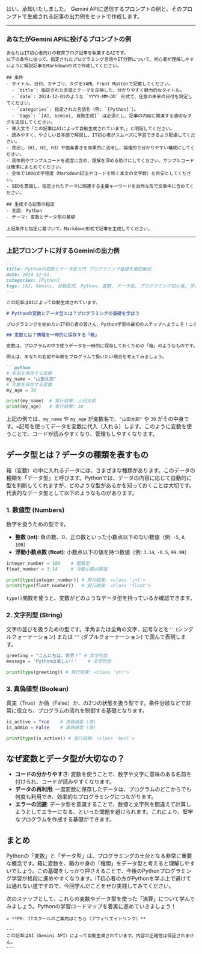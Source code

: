 はい、承知いたしました。
Gemini APIに送信するプロンプトの例と、そのプロンプトで生成される記事の出力例をセットで作成します。

---

### あなたがGemini APIに投げるプロンプトの例

```
あなたはIT初心者向けの教育ブログ記事を執筆するAIです。
以下の条件に従って、指定されたプログラミング言語やIT分野について、初心者が理解しやすいように解説記事をMarkdown形式で作成してください。

## 条件
- タイトル、日付、カテゴリ、タグをYAML Front Matterで記載してください。
  - `title`: 指定された言語とテーマを反映した、分かりやすく魅力的なタイトル。
  - `date`: 2024-12-01のような `YYYY-MM-DD` 形式で、任意の未来の日付を設定してください。
  - `categories`: 指定された言語名（例: `[Python]`）。
  - `tags`: `[AI, Gemini, 自動生成]` は必須とし、記事の内容に関連する適切なタグを追加してください。
- 導入文で「この記事はAIによって自動生成されています。」と明記してください。
- 読みやすく、やさしい日本語で解説し、IT初心者がスムーズに学習できるよう配慮してください。
- 見出し（H1, H2, H3）や箇条書きを効果的に活用し、論理的で分かりやすい構成にしてください。
- 具体例やサンプルコードを適度に含め、理解を深める助けにしてください。サンプルコードは簡潔にまとめてください。
- 全体で1000文字程度（Markdown記法やコードを除く本文の文字数）を目安としてください。
- SEOを意識し、指定されたテーマに関連する主要キーワードを自然な形で文章中に含めてください。

## 生成する記事の指定
- 言語: Python
- テーマ: 変数とデータ型の基礎

上記条件と指定に基づいて、Markdown形式で記事を生成してください。
```

---

### 上記プロンプトに対するGeminiの出力例

```markdown
---
title: Pythonの変数とデータ型入門 プログラミング基礎を徹底解説
date: 2024-12-01
categories: [Python]
tags: [AI, Gemini, 自動生成, Python, 変数, データ型, プログラミング初心者, 学習ロードマップ]
---

この記事はAIによって自動生成されています。

# Pythonの変数とデータ型とは？プログラミングの基礎を学ぼう

プログラミングを始めたいIT初心者の皆さん、Python学習の最初のステップへようこそ！この記事では、Pythonプログラミングの超基本となる「変数」と「データ型」について、やさしい日本語で丁寧に解説します。これらを理解することは、今後のPython学習ロードマップにおいて非常に重要です。この基礎をしっかりと学び、効率的なPython学習を進めていきましょう。

## 変数とは？情報を一時的に保存する「箱」

変数は、プログラムの中で使うデータを一時的に保存しておくための「箱」のようなものです。この箱には名前（変数名）を付けて、中身（データ）を自由に入れ替えたり、取り出したりできます。変数は、データを再利用したり、後で変更したりする際に非常に役立つ概念です。

例えば、あなたの名前や年齢をプログラムで扱いたい場合を考えてみましょう。

```python
# 名前を保存する変数
my_name = "山田太郎"
# 年齢を保存する変数
my_age = 30

print(my_name)  # 実行結果: 山田太郎
print(my_age)   # 実行結果: 30
```

上記の例では、`my_name` や `my_age` が変数名で、`"山田太郎"` や `30` がその中身です。`=`記号を使ってデータを変数に代入（入れる）します。このように変数を使うことで、コードが読みやすくなり、管理もしやすくなります。

## データ型とは？データの種類を表すもの

箱（変数）の中に入れるデータには、さまざまな種類があります。このデータの種類を「データ型」と呼びます。Pythonでは、データの内容に応じて自動的に型を判断してくれますが、どのような型があるかを知っておくことは大切です。代表的なデータ型として以下のようなものがあります。

### 1. 数値型 (Numbers)
数字を扱うための型です。
*   **整数 (int)**: 負の数、0、正の数といった小数点以下のない数値（例: `-5`, `0`, `100`）
*   **浮動小数点数 (float)**: 小数点以下の値を持つ数値（例: `3.14`, `-0.5`, `99.99`）

```python
integer_number = 100    # 整数型
float_number = 3.14     # 浮動小数点数型

print(type(integer_number)) # 実行結果: <class 'int'>
print(type(float_number))   # 実行結果: <class 'float'>
```
`type()`関数を使うと、変数がどのようなデータ型を持っているか確認できます。

### 2. 文字列型 (String)
文字の並びを扱うための型です。半角または全角の文字、記号などを`''` (シングルクォーテーション) または `""` (ダブルクォーテーション) で囲んで表現します。

```python
greeting = "こんにちは、世界！" # 文字列型
message = 'Pythonは楽しい！'    # 文字列型

print(type(greeting)) # 実行結果: <class 'str'>
```

### 3. 真偽値型 (Boolean)
真実（True）か偽（False）か、の2つの状態を扱う型です。条件分岐などで非常に役立ち、プログラムの流れを制御する基礎となります。

```python
is_active = True    # 真偽値型 (真)
is_admin = False    # 真偽値型 (偽)

print(type(is_active)) # 実行結果: <class 'bool'>
```

## なぜ変数とデータ型が大切なの？

*   **コードの分かりやすさ**: 変数を使うことで、数字や文字に意味のある名前を付けられ、コードが読みやすくなります。
*   **データの再利用**: 一度変数に保存したデータは、プログラムのどこからでも何度も利用でき、効率的なプログラミングにつながります。
*   **エラーの回避**: データ型を意識することで、数値と文字列を間違えて計算しようとしてエラーになる、といった問題を避けられます。これにより、堅牢なプログラムを作成する基礎ができます。

## まとめ

Pythonの「変数」と「データ型」は、プログラミングの土台となる非常に重要な概念です。箱に変数を、箱の中身の「種類」をデータ型と考えると理解しやすいでしょう。この基礎をしっかり押さえることで、今後のPythonプログラミング学習が格段に進めやすくなります。IT初心者の方がPythonを学ぶ上で避けては通れない道ですので、今回学んだことをぜひ実践してみてください。

次のステップとして、これらの変数やデータ型を使った「演算」について学んでみましょう。Pythonの学習ロードマップを着実に進めていきましょう！
```
> **PR: ITスクールのご案内はこちら（アフィリエイトリンク）**

---
この記事はAI（Gemini API）によって自動生成されています。内容の正確性は保証されません。
---
